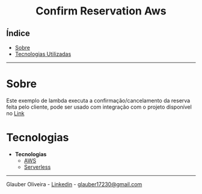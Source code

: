 <h1 align="center"> Confirm Reservation Aws </h1>

## Índice

- [Sobre](#Sobre)
- [Tecnologias Utilizadas](#Tecnologias)

<hr>


<!-- About -->

# Sobre

<p align="left"> Este exemplo de lambda executa a confirmação/cancelamento da reserva feita pelo cliente, pode ser usado com integração com o projeto disponível no <a href="https://github.com/gcors88/reservations-hotels" target="_blank">Link</a></p>

<!-- TECHNOLOGIES -->

# Tecnologias

- **Tecnologias**
  - [AWS](https://aws.amazon.com/)
  - [Serverless](https://www.serverless.com/)

<hr>


Glauber Oliveira - [Linkedin](https://www.linkedin.com/in/gcolliveira/) - glauber17230@gmail.com 

